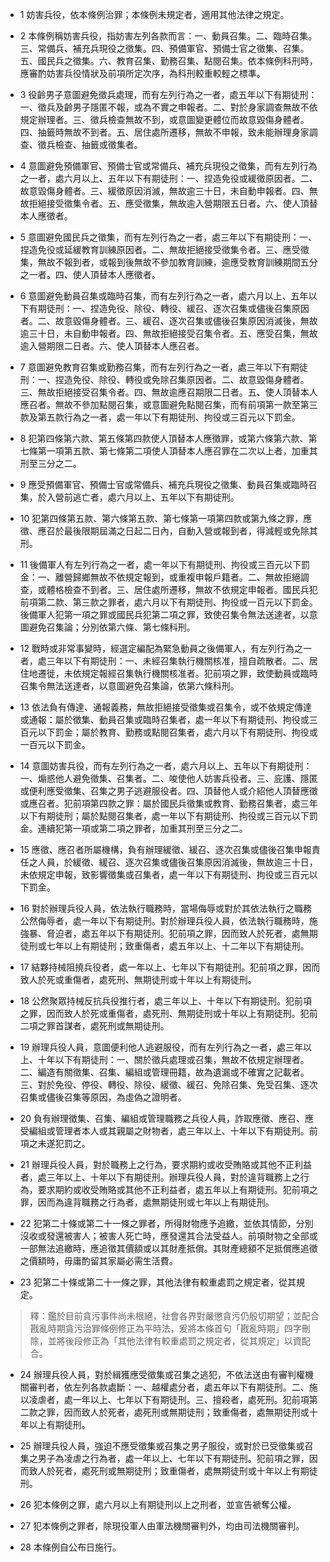 * 1 妨害兵役，依本條例治罪；本條例未規定者，適用其他法律之規定。

* 2 本條例稱妨害兵役，指妨害左列各款而言：一、動員召集。二、臨時召集。三、常備兵、補充兵現役之徵集。四、預備軍官、預備士官之徵集、召集。五、國民兵之徵集。六、教育召集、勤務召集、點閱召集。依本條例科刑時，應審酌妨害兵役情狀及前項所定次序，為科刑較重較輕之標準。

* 3 役齡男子意圖避免徵兵處理，而有左列行為之一者，處五年以下有期徒刑：一、徵兵及齡男子隱匿不報，或為不實之申報者。二、對於身家調查無故不依規定辦理者。三、徵兵檢查無故不到，或意圖變更體位而故意毀傷身體者。四、抽籤時無故不到者。五、居住處所遷移，無故不申報，致未能辦理身家調查、徵兵檢查、抽籤或徵集者。

* 4 意圖避免預備軍官、預備士官或常備兵、補充兵現役之徵集，而有左列行為之一者，處六月以上、五年以下有期徒刑：一、捏造免役或緩徵原因者。二、故意毀傷身體者。三、緩徵原因消滅，無故逾三十日，未自動申報者。四、無故拒絕接受徵集令者。五、應受徵集，無故逾入營期限五日者。六、使人頂替本人應徵者。

* 5 意圖避免國民兵之徵集，而有左列行為之一者，處三年以下有期徒刑：一、捏造免役或延緩教育訓練原因者。二、無故拒絕接受徵集令者。三、應受徵集，無故不報到者，或報到後無故不參加教育訓練，逾應受教育訓練期間五分之一者。四、使人頂替本人應徵者。

* 6 意圖避免動員召集或臨時召集，而有左列行為之一者，處六月以上、五年以下有期徒刑：一、捏造免役、除役、轉役、緩召、逐次召集或儘後召集原因者。二、故意毀傷身體者。三、緩召、逐次召集或儘後召集原因消滅後，無故逾三十日，未自動申報者。四、無故拒絕接受召集令者。五、應受召集，無故逾入營期限二日者。六、使人頂替本人應召者。

* 7 意圖避免教育召集或勤務召集，而有左列行為之一者，處三年以下有期徒刑：一、捏造免役、除役、轉役或免除召集原因者。二、故意毀傷身體者。三、無故拒絕接受召集令者。四、無故逾應召期限二日者。五、使人頂替本人應召者。無故不參加點閱召集，或意圖避免點閱召集，而有前項第一款至第三款及第五款行為之一者，處一年以下有期徒刑、拘役或三百元以下罰金。

* 8 犯第四條第六款、第五條第四款使人頂替本人應徵罪，或第六條第六款、第七條第一項第五款、第七條第二項使人頂替本人應召罪在二次以上者，加重其刑至三分之二。

* 9 應受預備軍官、預備士官或常備兵、補充兵現役之徵集、動員召集或臨時召集，於入營前逃亡者，處六月以上、五年以下有期徒刑。

* 10 犯第四條第五款、第六條第五款、第七條第一項第四款或第九條之罪，應徵、應召於最後限期屆滿之日起二日內，自動入營或報到者，得減輕或免除其刑。

* 11 後備軍人有左列行為之一者，處一年以下有期徒刑、拘役或三百元以下罰金：一、離營歸鄉無故不依規定報到，或重複申報戶籍者。二、無故拒絕調查，或體格檢查不到者。三、居住處所遷移，無故不依規定申報者。國民兵犯前項第二款、第三款之罪者，處六月以下有期徒刑、拘役或一百元以下罰金。後備軍人犯第一項之罪或國民兵犯第二項之罪，致使召集令無法送達者，以意圖避免召集論；分別依第六條、第七條科刑。

* 12 戰時或非常事變時，經選定編配為緊急動員之後備軍人，有左列行為之一者，處三年以下有期徒刑：一、未經召集執行機關核准，擅自疏散者。二、居住地遷徙，未依規定報經召集執行機關核准者。犯前項之罪，致使動員或臨時召集令無法送達者，以意圖避免召集論，依第六條科刑。

* 13 依法負有傳達、通報義務，無故拒絕接受徵集或召集令，或不依規定傳達或通報：屬於徵集、動員召集或臨時召集者，處一年以下有期徒刑、拘役或三百元以下罰金；屬於教育、勤務或點閱召集者，處六月以下有期徒刑、拘役或一百元以下罰金。

* 14 意圖妨害兵役，而有左列行為之一者，處六月以上、五年以下有期徒刑：一、煽惑他人避免徵集、召集者。二、唆使他人妨害兵役者。三、庇護、隱匿或便利應受徵集、召集之男子逃避服役者。四、頂替他人或介紹他人頂替應徵或應召者。犯前項第四款之罪：屬於國民兵徵集或教育、勤務召集者，處三年以下有期徒刑；屬於點閱召集者，處一年以下有期徒刑、拘役或三百元以下罰金。連續犯第一項或第二項之罪者，加重其刑至三分之二。

* 15 應徵、應召者所屬機構，負有辦理緩徵、緩召、逐次召集或儘後召集申報責任之人員，於緩徵、緩召、逐次召集或儘後召集原因消滅後，無故逾三十日，未依規定申報，致影響徵集或召集者，處一年以下有期徒刑、拘役或三百元以下罰金。

* 16 對於辦理兵役人員，依法執行職務時，當場侮辱或對於其依法執行之職務公然侮辱者，處一年以下有期徒刑。對於辦理兵役人員，依法執行職務時，施強暴、脅迫者，處五年以下有期徒刑。犯前項之罪，因而致人於死者，處無期徒刑或七年以上有期徒刑；致重傷者，處五年以上、十二年以下有期徒刑。

* 17 結夥持械阻撓兵役者，處一年以上、七年以下有期徒刑。犯前項之罪，因而致人於死或重傷者，處死刑、無期徒刑或十年以上有期徒刑。

* 18 公然聚眾持械反抗兵役推行者，處三年以上、十年以下有期徒刑。犯前項之罪，因而致人於死或重傷者，處死刑、無期徒刑或十年以上有期徒刑。犯前二項之罪首謀者，處死刑或無期徒刑。

* 19 辦理兵役人員，意圖便利他人逃避服役，而有左列行為之一者，處三年以上、十年以下有期徒刑：一、關於徵兵處理或召集，無故不依規定辦理者。二、編造有關徵集、召集、編組或管理冊籍，故為遺漏或不確實之記載者。三、對於免役、停役、轉役、除役、緩徵、緩召、免除召集、免受召集、逐次召集或儘後召集等原因，為虛偽之證明者。

* 20 負有辦理徵集、召集、編組或管理職務之兵役人員，詐取應徵、應召、應受編組或管理者本人或其親屬之財物者，處三年以上、十年以下有期徒刑。前項之未遂犯罰之。

* 21 辦理兵役人員，對於職務上之行為，要求期約或收受賄賂或其他不正利益者，處三年以上、十年以下有期徒刑。辦理兵役人員，對於違背職務上之行為，要求期約或收受賄賂或其他不正利益者，處五年以上有期徒刑。犯前項之罪，因而為違背職務之行為者，處無期徒刑或七年以上有期徒刑。

* 22 犯第二十條或第二十一條之罪者，所得財物應予追繳，並依其情節，分別沒收或發還被害人；被害人死亡時，應發還其合法受益人。前項財物之全部或一部無法追繳時，應追徵其價額或以其財產抵償。其財產總額不足抵償應追徵之價額時，毋庸酌留其家屬必需生活費。

* 23 犯第二十條或第二十一條之罪，其他法律有較重處罰之規定者，從其規定。

> 釋：鑑於目前貪污事件尚未根絕，社會各界對嚴懲貪污仍殷切期望；並配合戡亂時期貪污治罪條例修正為平時法，爰將本條首句「戡亂時期」四字刪除，並將後段修正為「其他法律有較重處罰之規定者，從其規定」以資配合。

* 24 辦理兵役人員，對於緝獲應受徵集或召集之逃犯，不依法送由有審判權機關審判者，依左列各款處斷：一、越權處分者，處五年以下有期徒刑。二、施以凌虐者，處一年以上、七年以下有期徒刑。三、擅殺者，處死刑。犯前項第二款之罪，因而致人於死者，處死刑或無期徒刑；致重傷者，處無期徒刑或十年以上有期徒刑。

* 25 辦理兵役人員，強迫不應受徵集或召集之男子服役，或對於已受徵集或召集之男子為凌虐之行為者，處一年以上、七年以下有期徒刑。犯前項之罪，因而致人於死者，處死刑或無期徒刑；致重傷者，處無期徒刑或十年以上有期徒刑。

* 26 犯本條例之罪，處六月以上有期徒刑以上之刑者，並宣告褫奪公權。

* 27 犯本條例之罪者，除現役軍人由軍法機關審判外，均由司法機關審判。

* 28 本條例自公布日施行。

